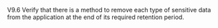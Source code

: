 V9.6 Verify that there is a method to remove each type of sensitive data from the application at the end of its required retention period.